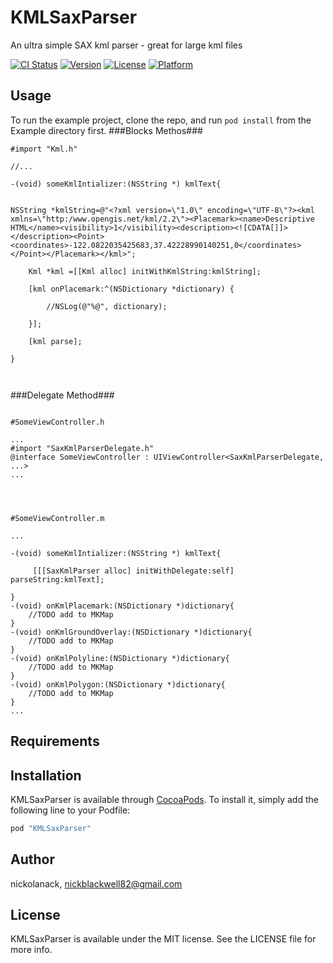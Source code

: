 # KMLSaxParser

An ultra simple SAX kml parser - great for large kml files

[![CI Status](http://img.shields.io/travis/nickolanack/objc-kml-saxparser.svg?style=flat)](https://travis-ci.org/nickolanack/objc-kml-saxparser)
[![Version](https://img.shields.io/cocoapods/v/KMLSaxParser.svg?style=flat)](http://cocoapods.org/pods/KMLSaxParser)
[![License](https://img.shields.io/cocoapods/l/KMLSaxParser.svg?style=flat)](http://cocoapods.org/pods/KMLSaxParser)
[![Platform](https://img.shields.io/cocoapods/p/KMLSaxParser.svg?style=flat)](http://cocoapods.org/pods/KMLSaxParser)

## Usage

To run the example project, clone the repo, and run `pod install` from the Example directory first.
###Blocks Methos###

```
#import "Kml.h"

//...

-(void) someKmlIntializer:(NSString *) kmlText{


NSString *kmlString=@"<?xml version=\"1.0\" encoding=\"UTF-8\"?><kml xmlns=\"http:/www.opengis.net/kml/2.2\"><Placemark><name>Descriptive HTML</name><visibility>1</visibility><description><![CDATA[]]></description><Point><coordinates>-122.0822035425683,37.42228990140251,0</coordinates></Point></Placemark></kml>​";

    Kml *kml =[[Kml alloc] initWithKmlString:kmlString];
    
    [kml onPlacemark:^(NSDictionary *dictionary) {
        
        //NSLog(@"%@", dictionary);
         
    }];
    
    [kml parse];

}



```



###Delegate Method###

```ObjC

#SomeViewController.h 

...
#import "SaxKmlParserDelegate.h"
@interface SomeViewController : UIViewController<SaxKmlParserDelegate, ...>
...




#SomeViewController.m

...

-(void) someKmlIntializer:(NSString *) kmlText{
	
	 [[[SaxKmlParser alloc] initWithDelegate:self] parseString:kmlText];

}
-(void) onKmlPlacemark:(NSDictionary *)dictionary{
	//TODO add to MKMap
}
-(void) onKmlGroundOverlay:(NSDictionary *)dictionary{
	//TODO add to MKMap
}
-(void) onKmlPolyline:(NSDictionary *)dictionary{
	//TODO add to MKMap
}
-(void) onKmlPolygon:(NSDictionary *)dictionary{
	//TODO add to MKMap
}
...

```

## Requirements

## Installation

KMLSaxParser is available through [CocoaPods](http://cocoapods.org). To install
it, simply add the following line to your Podfile:

```ruby
pod "KMLSaxParser"
```

## Author

nickolanack, nickblackwell82@gmail.com

## License

KMLSaxParser is available under the MIT license. See the LICENSE file for more info.

